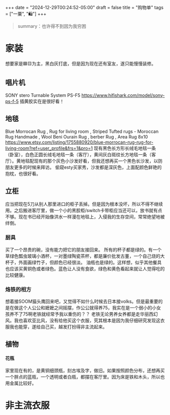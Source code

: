 +++
date = "2024-12-29T00:24:52-05:00"
draft = false
title = "购物单"
tags = ["一粟", "🛍️"]
+++

> summary：也许得不到因为我穷困

# 家装
想要家是🟦🟨为主，黑白灰打底，但是因为现在还有室友，遂只能慢慢装修。

## 唱片机
SONY stero Turnable System PS-F5
https://www.hifishark.com/model/sony-ps-f-5
插黄胶实在是很好看！

## 地毯
Blue Morrocan Rug , Rug for living room , Striped Tufted rugs - Moroccan Rug Handmade , Wool Beni Ourain Rug , berber Rug , Area Rug 8x10
https://www.etsy.com/listing/1755880920/blue-morrocan-rug-rug-for-living-room?ref=user_profile&frs=1&pro=1
现有黑色长方形长绒毛地毯一条（卧室），白色正圆长绒毛地毯一条（客厅），黄间灰白斑纹长方地毯一条（客厅）。黄地毯配现有的那个灰色小沙发好看，但我还想再买一个黑色长沙发，以防朋友更多的时候来拜访。
偷窥esty买家秀，沙发都是深灰色，上面配颜色鲜艳的抱枕，也很好看。

## 立柜
应当把现在5刀从别人那里进口的柜子丢掉。但是因为根本没坏，所以不得不继续用。之后搬进客厅里，做一个小的黑胶柜/switch卡带柜应当还可以，放书就有点不够。现在书已经开始像洪水一样漫在地毯上，入侵我的生存空间，常常绝望地被绊倒。

### 厨具
买了一个昂贵的碗，没有能力把它的朋友接回来。
所有的杯子都是绿的。有一个草绿色瓢虫玻璃小酒杯，一对墨绿陶瓷茶杯，都是廉价批发古董，一个自己烧的大杯子，外面画绿竹子，但颜色已经很淡。
油瓶也是绿的。这样想，似乎其他餐具也应该买黄铜色或者绿色。蓝色让人没有食欲，绿色和黄色看起来就让人觉得吃的比较健康。

### 烙铁的相方
想着接SOOM猫头鹰回来吧，又觉得不如什么时候去日本接volks。但是最重要的是在做这个人公公和嬷嬷之间摇摆，作公公就得养75，我实在是一个弱小的小女孩养不了75啊老铁就经常予我以重伤的？？
老铁无论男养女养都是走华丽西幻风。我也喜欢亚比风，没有给他买这个衣服，究其根本是因为我仔细研究发现这衣服我也能穿，遂给自己买，越发打扮得非主流起来。

## 植物
#### 花瓶
家里现在有的，是黄铜细颈瓶，刻古埃及字，做旧。如果按照颜色分布，还想再买一个胖点的蓝瓶，一个透明或者白瓶，都摆在客厅里。因为床是铁和木头，所以也用金属比较好。

# 非主流衣服

